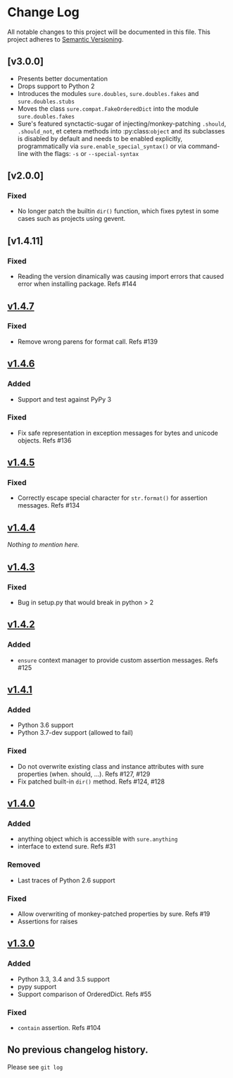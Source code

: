 # Change Log
All notable changes to this project will be documented in this file.
This project adheres to [Semantic Versioning](http://semver.org/).


## [v3.0.0]

- Presents better documentation
- Drops support to Python 2
- Introduces the modules ``sure.doubles``, ``sure.doubles.fakes`` and ``sure.doubles.stubs``
- Moves the class ``sure.compat.FakeOrderedDict`` into the module ``sure.doubles.fakes``
- Sure's featured synctactic-sugar of injecting/monkey-patching
  ``.should``, ``.should_not``, et cetera methods into
  :py:class:`object` and its subclasses is disabled by default and needs to be enabled explicitly, programmatically via ``sure.enable_special_syntax()`` or via command-line with the flags: ``-s`` or ``--special-syntax``

## [v2.0.0]
### Fixed
- No longer patch the builtin `dir()` function, which fixes pytest in some cases such as projects using gevent.

## [v1.4.11]
### Fixed
- Reading the version dinamically was causing import errors that caused error when installing package. Refs #144

## [v1.4.7]
### Fixed
- Remove wrong parens for format call. Refs #139

## [v1.4.6]
### Added
- Support and test against PyPy 3

### Fixed
- Fix safe representation in exception messages for bytes and unicode objects. Refs #136

## [v1.4.5]
### Fixed
- Correctly escape special character for `str.format()` for assertion messages. Refs #134

## [v1.4.4]

*Nothing to mention here.*

## [v1.4.3]
### Fixed
- Bug in setup.py that would break in python > 2

## [v1.4.2]
### Added
- `ensure` context manager to provide custom assertion messages. Refs #125

## [v1.4.1]
### Added
- Python 3.6 support
- Python 3.7-dev support (allowed to fail)

### Fixed
- Do not overwrite existing class and instance attributes with sure properties (when. should, ...). Refs #127, #129
- Fix patched built-in `dir()` method. Refs #124, #128

## [v1.4.0]
### Added
- anything object which is accessible with `sure.anything`
- interface to extend sure. Refs #31

### Removed
- Last traces of Python 2.6 support

### Fixed
- Allow overwriting of monkey-patched properties by sure. Refs #19
- Assertions for raises

## [v1.3.0]
### Added
- Python 3.3, 3.4 and 3.5 support
- pypy support
- Support comparison of OrderedDict. Refs #55

### Fixed
- `contain` assertion. Refs #104


## No previous changelog history.

Please see `git log`

[Unreleased]: https://github.com/gabrielfalcao/sure/compare/v1.4.7...HEAD
[v1.4.7]: https://github.com/gabrielfalcao/sure/compare/1.4.6...v1.4.7
[v1.4.6]: https://github.com/gabrielfalcao/sure/compare/1.4.5...v1.4.6
[v1.4.5]: https://github.com/gabrielfalcao/sure/compare/1.4.4...v1.4.5
[v1.4.4]: https://github.com/gabrielfalcao/sure/compare/1.4.3...v1.4.4
[v1.4.3]: https://github.com/gabrielfalcao/sure/compare/1.4.2...v1.4.3
[v1.4.2]: https://github.com/gabrielfalcao/sure/compare/1.4.1...v1.4.2
[v1.4.1]: https://github.com/gabrielfalcao/sure/compare/1.4.0...v1.4.1
[v1.4.0]: https://github.com/gabrielfalcao/sure/compare/1.3.0...v1.4.0
[v1.3.0]: https://github.com/gabrielfalcao/sure/compare/1.2.9...v1.3.0
[1.2.9]: https://github.com/gabrielfalcao/sure/compare/1.2.5...1.2.9
[1.2.5]: https://github.com/gabrielfalcao/sure/compare/1.2.4...1.2.5

